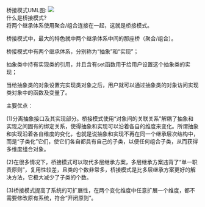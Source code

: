 桥接模式UML图:
![](http://ww1.sinaimg.cn/large/006mOQRagy1g4453ivqmrj30ci05g0tq.jpg)  
什么是桥接模式?   
将两个继承体系使用聚合/组合连接在一起，这就是桥接模式。    

桥接模式中，最大的特色就中两个继承体系中间的那座桥（聚合/组合）。

桥接模式中有两个继承体系，分别称为“抽象”和“实现”；

抽象类中持有实现类的引用，并且含有set函数用于给用户设置这个抽象类的实现；

当给抽象类的对象设置完实现类对象之后，用户就可以通过抽象类的对象访问实现类对象中的函数及变量了。

主要优点： 

(1)分离抽象接口及其实现部分。桥接模式使用“对象间的关联关系”解耦了抽象和实现之间固有的绑定关系，使得抽象和实现可以沿着各自的维度来变化。所谓抽象和实现沿着各自维度的变化，也就是说抽象和实现不再在同一个继承层次结构中，而是“子类化”它们，使它们各自都具有自己的子类，以便任何组合子类，从而获得多维度组合对象。 

(2)在很多情况下，桥接模式可以取代多层继承方案，多层继承方案违背了“单一职责原则”，复用性较差，且类的个数非常多，桥接模式是比多层继承方案更好的解决方法，它极大减少了子类的个数。 

(3)桥接模式提高了系统的可扩展性，在两个变化维度中任意扩展一个维度，都不需要修改原有系统，符合“开闭原则”。